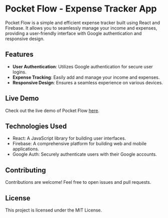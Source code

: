 # Pocket Flow - Expense Tracker App

Pocket Flow is a simple and efficient expense tracker built using React and Firebase. It allows you to seamlessly manage your income and expenses, providing a user-friendly interface with Google authentication and responsive design.

## Features

- **User Authentication**: Utilizes Google authentication for secure user logins.
- **Expense Tracking**: Easily add and manage your income and expenses.
- **Responsive Design**: Ensures a seamless experience on various devices.

## Live Demo

Check out the live demo of Pocket Flow <a href="https://pocketflow-23b77.web.app/" target="_blank">here</a>.

## Technologies Used

- React: A JavaScript library for building user interfaces.
- Firebase: A comprehensive platform for building web and mobile applications.
- Google Auth: Securely authenticate users with their Google accounts.

## Contributing
Contributions are welcome! Feel free to open issues and pull requests.

## License
This project is licensed under the MIT License.


